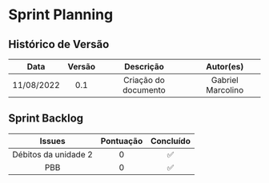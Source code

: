 # Sprint Planning

## Histórico de Versão

| Data       | Versão |      Descrição       |     Autor(es)     |
| ---------- | :----: | :------------------: | :---------------: |
| 11/08/2022 |  0.1   | Criação do documento | Gabriel Marcolino |

## Sprint Backlog

<!-- Atualizar sprint backolog -->

|        Issues        | Pontuação |     Concluído      |
| :------------------: | :-------: | :----------------: |
| Débitos da unidade 2 |     0     | :white_check_mark: |
|         PBB          |     0     | :white_check_mark: |